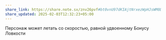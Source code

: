 ```yaml
---
share_link: https://share.note.sx/znv26pvf#bt0vnU97dKIAjtNrxezWpHJsWM0DkdQWT38HJgb/DQ0
share_updated: 2025-02-03T12:32:23+05:00
---
```

Персонаж может летать со скоростью, равной удвоенному Бонусу Ловкости
